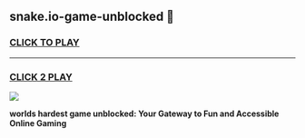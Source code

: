 
## snake.io-game-unblocked 👋
<h3>
<a href="https://premium.freeplayer.one?title=snake.io-game-unblocked&ref=14F">CLICK TO PLAY</a></h3>
<hr>

<h3>
<a href="https://premium.freeplayer.one?title=snake.io-game-unblocked&ref=14F">CLICK 2 PLAY</a>
  
</h3>

<a href="https://premium.freeplayer.one?title=snake.io-game-unblocked&ref=12F/"><img src="https://clearcache.store/games.png"></a>


**worlds hardest game unblocked: Your Gateway to Fun and Accessible Online Gaming**
